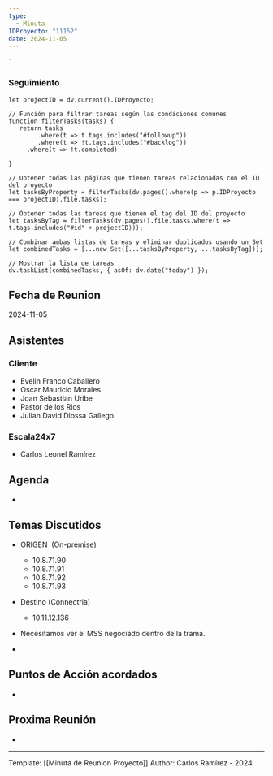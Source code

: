 ```yaml
---
type:
  - Minuta
IDProyecto: "11152"
date: 2024-11-05
---
```

`

### Seguimiento

```dataviewjs
let projectID = dv.current().IDProyecto;

// Función para filtrar tareas según las condiciones comunes
function filterTasks(tasks) {
   return tasks
        .where(t => t.tags.includes("#followup"))
        .where(t => !t.tags.includes("#backlog"))
     .where(t => !t.completed)
        
}

// Obtener todas las páginas que tienen tareas relacionadas con el ID del proyecto
let tasksByProperty = filterTasks(dv.pages().where(p => p.IDProyecto === projectID).file.tasks);

// Obtener todas las tareas que tienen el tag del ID del proyecto
let tasksByTag = filterTasks(dv.pages().file.tasks.where(t => t.tags.includes("#id" + projectID)));

// Combinar ambas listas de tareas y eliminar duplicados usando un Set
let combinedTasks = [...new Set([...tasksByProperty, ...tasksByTag])];

// Mostrar la lista de tareas
dv.taskList(combinedTasks, { asOf: dv.date("today") });
 ```
## Fecha de Reunion
2024-11-05

## Asistentes

### Cliente
* Evelin Franco Caballero
* Oscar Mauricio Morales
* Joan Sebastian Uribe
* Pastor de los Rios
* Julian David Diossa Gallego
### Escala24x7
- Carlos Leonel Ramírez

## Agenda
* 
## Temas Discutidos
- ORIGEN  (On-premise)
	- 10.8.71.90  
	- 10.8.71.91  
	- 10.8.71.92  
	- 10.8.71.93
- Destino (Connectria)
	- 10.11.12.136 

- Necesitamos ver el MSS negociado dentro de la trama.
- 

## Puntos de Acción acordados
- 

## Proxima Reunión
*   

---
Template: [[Minuta de Reunion Proyecto]]
Author: Carlos Ramírez - 2024
